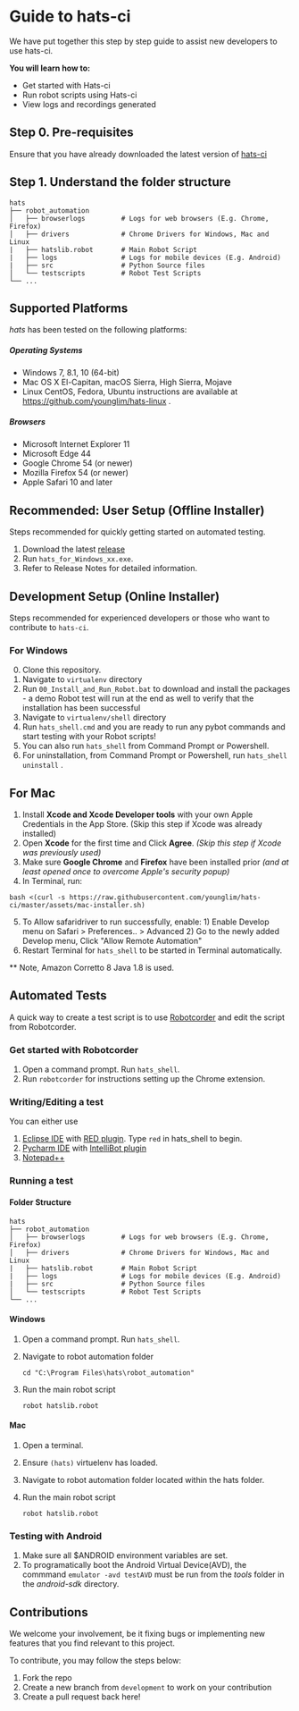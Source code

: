 # Guide to hats-ci 

We have put together this step by step guide to assist new developers to use hats-ci.

**You will learn how to:**
* Get started with Hats-ci
* Run robot scripts using Hats-ci
* View logs and recordings generated

## Step 0. Pre-requisites
Ensure that you have already downloaded the latest version of [hats-ci](https://github.com/younglim/hats-ci)

## Step 1. Understand the folder structure

    hats
    ├── robot_automation        
    │   ├── browserlogs         # Logs for web browsers (E.g. Chrome, Firefox)
    │   ├── drivers             # Chrome Drivers for Windows, Mac and Linux
    |   ├── hatslib.robot       # Main Robot Script
    |   ├── logs                # Logs for mobile devices (E.g. Android)
    |   ├── src                 # Python Source files
    │   └── testscripts         # Robot Test Scripts
    └── ...



## Supported Platforms
*hats* has been tested on the following platforms:

##### Operating Systems
* Windows 7, 8.1, 10 (64-bit)
* Mac OS X El-Capitan, macOS Sierra, High Sierra, Mojave
* Linux CentOS, Fedora, Ubuntu instructions are available at https://github.com/younglim/hats-linux .

##### Browsers
* Microsoft Internet Explorer 11
* Microsoft Edge 44
* Google Chrome 54 (or newer)
* Mozilla Firefox 54 (or newer)
* Apple Safari 10 and later

## Recommended: User Setup (Offline Installer)
Steps recommended for quickly getting started on automated testing.
1. Download the latest [release](https://github.com/GovTechSG/hats-ci/releases)
2. Run `hats_for_Windows_xx.exe`.
3. Refer to Release Notes for detailed information.

## Development Setup (Online Installer)
Steps recommended for experienced developers or those who want to contribute to `hats-ci`.
### For Windows
0. Clone this repository.
1. Navigate to `virtualenv` directory 
2. Run `00_Install_and_Run_Robot.bat` to download and install the packages - a demo Robot test will run at the end as well to verify that the installation has been successful 
3. Navigate to `virtualenv/shell` directory
4. Run `hats_shell.cmd` and you are ready to run any pybot commands and start testing with your Robot scripts!
5. You can also run `hats_shell` from Command Prompt or Powershell.
6. For uninstallation, from Command Prompt or Powershell, run `hats_shell uninstall` .

## For Mac
1. Install **Xcode and Xcode Developer tools** with your own Apple Credentials in the App Store. (Skip this step if Xcode was already installed)
2. Open **Xcode** for the first time and Click **Agree**. *(Skip this step if Xcode was previously used)*
3. Make sure **Google Chrome** and **Firefox** have been installed prior *(and at least opened once to overcome Apple's security popup)*
4. In Terminal, run:

```
bash <(curl -s https://raw.githubusercontent.com/younglim/hats-ci/master/assets/mac-installer.sh)
```
5. To Allow safaridriver to run successfully, enable: 1) Enable Develop menu on Safari > Preferences.. > Advanced 2) Go to the newly added Develop menu, Click "Allow Remote Automation"
6. Restart Terminal for `hats_shell` to be started in Terminal automatically.

** Note, Amazon Corretto 8 Java 1.8 is used.

## Automated Tests
A quick way to create a test script is to use [Robotcorder](http://bit.ly/hats-robotcorder) and edit the script from Robotcorder.

### Get started with Robotcorder
1. Open a command prompt. Run `hats_shell`. 
2. Run `robotcorder` for instructions setting up the Chrome extension.

### Writing/Editing a test
You can either use
1. [Eclipse IDE](https://eclipse.org/) with [RED plugin](https://github.com/nokia/RED). Type `red` in hats_shell to begin.
2. [Pycharm IDE](https://www.jetbrains.com/pycharm/) with [IntelliBot plugin](https://plugins.jetbrains.com/plugin/7386-intellibot)
3. [Notepad++](https://notepad-plus-plus.org/)

### Running a test

#### Folder Structure

    hats
    ├── robot_automation        
    │   ├── browserlogs         # Logs for web browsers (E.g. Chrome, Firefox)
    │   ├── drivers             # Chrome Drivers for Windows, Mac and Linux
    |   ├── hatslib.robot       # Main Robot Script
    |   ├── logs                # Logs for mobile devices (E.g. Android)
    |   ├── src                 # Python Source files
    │   └── testscripts         # Robot Test Scripts
    └── ...


#### Windows
1. Open a command prompt. Run `hats_shell`.
2. Navigate to robot automation folder 

    ```
    cd "C:\Program Files\hats\robot_automation"
3. Run the main robot script

    ```
    robot hatslib.robot
#### Mac
1. Open a terminal.
2. Ensure `(hats)` virtuelenv has loaded.  
3. Navigate to robot automation folder located within the hats folder.
4. Run the main robot script

    ```
    robot hatslib.robot
### Testing with Android
1. Make sure all $ANDROID environment variables are set.
2. To programatically boot the Android Virtual Device(AVD), the commmand `emulator -avd testAVD` must be run from the *tools* folder in the *android-sdk* directory.

## Contributions
We welcome your involvement, be it fixing bugs or implementing new features that you find relevant to this project.

To contribute, you may follow the steps below:
1. Fork the repo
2. Create a new branch from `development` to work on your contribution
3. Create a pull request back here!


